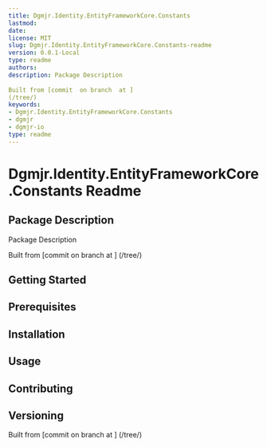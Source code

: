 ```yaml
---
title: Dgmjr.Identity.EntityFrameworkCore.Constants
lastmod:
date:
license: MIT
slug: Dgmjr.Identity.EntityFrameworkCore.Constants-readme
version: 0.0.1-Local
type: readme
authors:
description: Package Description
      
Built from [commit  on branch  at ]
(/tree/)
keywords:
- Dgmjr.Identity.EntityFrameworkCore.Constants
- dgmjr
- dgmjr-io
type: readme
---
```

# Dgmjr.Identity.EntityFrameworkCore.Constants Readme
## Package Description
Package Description
      
Built from [commit  on branch  at ]
(/tree/)
## Getting Started
## Prerequisites
## Installation
## Usage
## Contributing
## Versioning
Built from [commit  on branch  at ]
(/tree/)
